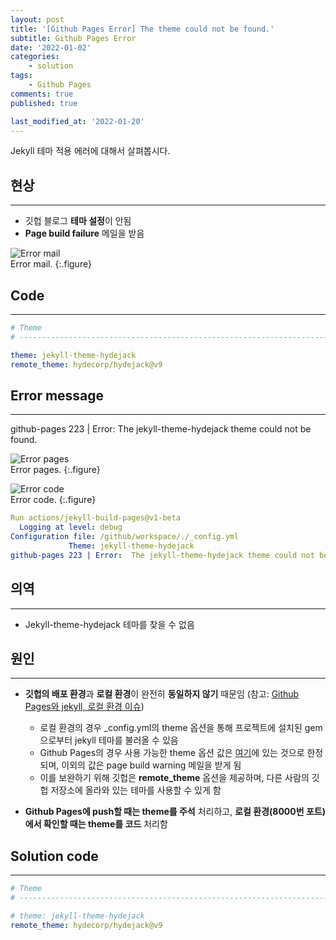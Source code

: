 ```yaml
---
layout: post
title: '[Github Pages Error] The theme could not be found.'
subtitle: Github Pages Error
date: '2022-01-02'
categories:
    - solution
tags:
    - Github Pages
comments: true
published: true

last_modified_at: '2022-01-20'
---
```


Jekyll 테마 적용 에러에 대해서 살펴봅시다.

## 현상

---

* 깃헙 블로그 **테마 설정**이 안됨
* **Page build failure** 메일을 받음

![Error mail](https://cdn.jsdelivr.net/gh/HayoonSong/Images-for-Github-Pages/solution/01_github_theme_error/error_mail.PNG?raw=true)   
Error mail.
{:.figure}

## Code

---

~~~yml
# Theme
# ---------------------------------------------------------------------------------------

theme: jekyll-theme-hydejack
remote_theme: hydecorp/hydejack@v9
~~~

## Error message

---

github-pages 223 | Error:  The jekyll-theme-hydejack theme could not be found.

![Error pages](https://cdn.jsdelivr.net/gh/HayoonSong/Images-for-Github-Pages/solution/01_github_theme_error/01_error.PNG?raw=true)   
Error pages.
{:.figure}

![Error code](https://cdn.jsdelivr.net/gh/HayoonSong/Images-for-Github-Pages/solution/01_github_theme_error/02_error.PNG?raw=true)   
Error code.
{:.figure}

~~~yml
Run actions/jekyll-build-pages@v1-beta
  Logging at level: debug
Configuration file: /github/workspace/./_config.yml
             Theme: jekyll-theme-hydejack
github-pages 223 | Error:  The jekyll-theme-hydejack theme could not be found.
~~~

## 의역

---

* Jekyll-theme-hydejack 테마를 찾을 수 없음

## 원인

---

* **깃헙의 배포 환경**과 **로컬 환경**이 완전히 **동일하지 않기** 때문임 (참고: [Github Pages와 jekyll, 로컬 환경 이슈](https://fuzzysound.github.io/github-and-jekyll))
  - 로컬 환경의 경우 _config.yml의 theme 옵션을 통해 프로젝트에 설치된 gem으로부터 jekyll 테마를 불러올 수 있음
  - Github Pages의 경우 사용 가능한 theme 옵션 값은 [여기](https://pages.github.com/versions/)에 있는 것으로 한정되며, 이외의 값은 page build warning 메일을 받게 됨 
  - 이를 보완하기 위해 깃헙은 **remote_theme** 옵션을 제공하며, 다른 사람의 깃헙 저장소에 올라와 있는 테마를 사용할 수 있게 함

* **Github Pages에 push할 때는 theme를 주석** 처리하고, **로컬 환경(8000번 포트)에서 확인할 때는 theme를 코드** 처리함
  


## Solution code

---

~~~yml
# Theme
# ---------------------------------------------------------------------------------------

# theme: jekyll-theme-hydejack
remote_theme: hydecorp/hydejack@v9
~~~
